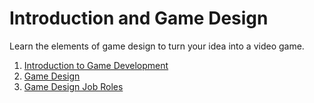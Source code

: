 # Introduction and Game Design

Learn the elements of game design to turn your idea into a video game.

1. [Introduction to Game Development](Introduction-to-Game-Development.md)
2. [Game Design](Game-Design.md)
3. [Game Design Job Roles](Game-Design-Job-Roles.md)
